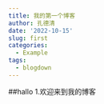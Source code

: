 ```yaml
---
title: 我的第一个博客
author: 孔德清
date: '2022-10-15'
slug: first
categories:
  - Example
tags:
  - blogdown
---
```


##hallo
1.欢迎来到我的博客